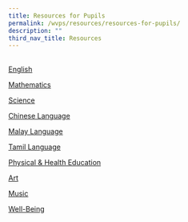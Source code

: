 ```yaml
---
title: Resources for Pupils
permalink: /wvps/resources/resources-for-pupils/
description: ""
third_nav_title: Resources
---
```

[  
English](https://westviewpri.moe.edu.sg/wvps/resources/resources-for-pupils/english)

  

[Mathematics](https://padlet.com/lim_hui_min_c/SHEMATH)

  

[Science](https://westviewpri.moe.edu.sg/wvps/resources/resources-for-pupils/science)

  

[Chinese Language](https://westviewpri.moe.edu.sg/wvps/resources/resources-for-pupils/chinese-language)

  

[Malay Language](https://westviewpri.moe.edu.sg/wvps/resources/resources-for-pupils/malay-language)

  

[Tamil Language](https://westviewpri.moe.edu.sg/wvps/resources/resources-for-pupils/tamil-language)

  

[Physical & Health Education](https://westviewpri.moe.edu.sg/wvps/resources/resources-for-pupils/physical-n-health-education)

  

[Art](https://westviewpri.moe.edu.sg/wvps/resources/resources-for-pupils/art)

  

[Music](https://westviewpri.moe.edu.sg/wvps/resources/resources-for-pupils/music)

  

[Well-Being](https://westviewpri.moe.edu.sg/wvps/resources/resources-for-pupils/well-being)